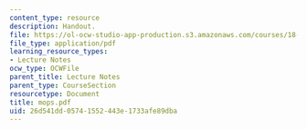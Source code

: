 ```yaml
---
content_type: resource
description: Handout.
file: https://ol-ocw-studio-app-production.s3.amazonaws.com/courses/18-996-random-matrix-theory-and-its-applications-spring-2004/26d541dd05741552443e1733afe89dba_mops.pdf
file_type: application/pdf
learning_resource_types:
- Lecture Notes
ocw_type: OCWFile
parent_title: Lecture Notes
parent_type: CourseSection
resourcetype: Document
title: mops.pdf
uid: 26d541dd-0574-1552-443e-1733afe89dba
---
```

